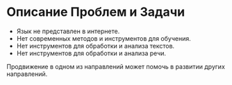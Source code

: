 # Описание Проблем и Задачи

- Язык не представлен в интернете.
- Нет современных методов и инструментов для обучения.
- Нет инструментов для обработки и анализа текстов.
- Нет инструментов для обработки и анализа речи.

Продвижение в одном из направлений может помочь в развитии других направлений.
